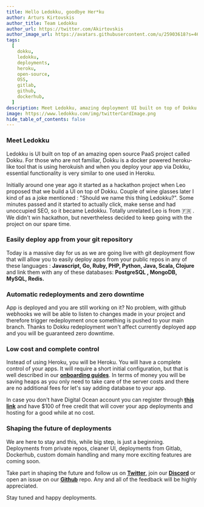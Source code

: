 ```yaml
---
title: Hello Ledokku, goodbye Her*ku
author: Arturs Kirtovskis
author_title: Team Ledokku
author_url: https://twitter.com/Akirtovskis
author_image_url: https://avatars.githubusercontent.com/u/25903618?s=460&u=b6e76e88e2ae95040720e229a53fbdbbc22289c8&v=4
tags:
  [
    dokku,
    ledokku,
    deployments,
    heroku,
    open-source,
    OSS,
    gitlab,
    github,
    dockerhub,
  ]
description: Meet Ledokku, amazing deployment UI built on top of Dokku
image: https://www.ledokku.com/img/twitterCardImage.png
hide_table_of_contents: false
---
```


### Meet Ledokku

Ledokku is UI built on top of an amazing open source PaaS project called Dokku. For those who are not familiar, Dokku is a docker powered heroku-like tool that is using herokuish and when you deploy your app via Dokku, essential functionality is very similar to one used in Heroku.

Initially around one year ago it started as a hackathon project when Leo proposed that we build a UI on top of Dokku. Couple of wine glasses later I kind of as a joke mentioned : "Should we name this thing Ledokku?". Some minutes passed and it started to actually click, make sense and had unoccupied SEO, so it became Ledokku. Totally unrelated Leo is from 🇫🇷 . We didn't win hackathon, but nevertheless decided to keep going with the project on our spare time.

<!--truncate-->

### Easily deploy app from your git repository

Today is a massive day for us as we are going live with git deployment flow that will allow you to easily deploy apps from your public repos in any of these languages : **Javascript, Go, Ruby, PHP, Python, Java, Scala, Clojure** and link them with any of these databases: **PostgreSQL , MongoDB, MySQL, Redis.**

### Automatic redeployments and zero downtime

App is deployed and you are still working on it? No problem, with github webhooks we will be able to listen to changes made in your project and therefore trigger redeployment once something is pushed to your main branch. Thanks to Dokku redeployment won't affect currently deployed app and you will be guaranteed zero downtime.

### Low cost and complete control

Instead of using Heroku, you will be Heroku. You will have a complete control of your apps. It will require a short initial configuration, but that is well described in our [**onboarding guides**](https://www.ledokku.com/docs/getting-started). In terms of money you will be saving heaps as you only need to take care of the server costs and there are no additional fees for let's say adding database to your app.

In case you don't have Digital Ocean account you can register through [**this link**](https://m.do.co/c/35f78321cb42) and have $100 of free credit that will cover your app deployments and hosting for a good while at no cost.

### Shaping the future of deployments

We are here to stay and this, while big step, is just a beginning. Deployments from private repos, cleaner UI, deployments from Gitlab, Dockerhub, custom domain handling and many more exciting features are coming soon.

Take part in shaping the future and follow us on [**Twitter**](https://twitter.com/ledokku), join our [**Discord**](https://discord.gg/v76vY2YaKp) or open an issue on our [**Github**](https://github.com/ledokku/ledokku) repo. Any and all of the feedback will be highly appreciated.

Stay tuned and happy deployments.
